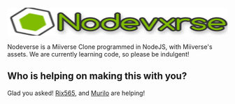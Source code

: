 <p align="center">
  <img width="687" height="64" src="https://raw.githubusercontent.com/rgbDylan/nodeverse/main/assets/img/menu-logo.png">
</p>

Nodeverse is a Miiverse Clone programmed in NodeJS, with Miiverse's assets. We are currently learning code, so please be indulgent!

## Who is helping on making this with you?
Glad you asked! <a href="https://github.com/Rix565">Rix565</a>, and <a href="https://github.com/Murilo2">Murilo</a> are helping!
